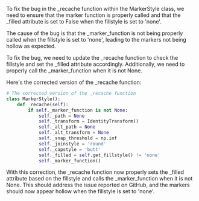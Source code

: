 To fix the bug in the _recache function within the MarkerStyle class, we need to ensure that the marker function is properly called and that the _filled attribute is set to False when the fillstyle is set to 'none'.

The cause of the bug is that the _marker_function is not being properly called when the fillstyle is set to 'none', leading to the markers not being hollow as expected.

To fix the bug, we need to update the _recache function to check the fillstyle and set the _filled attribute accordingly. Additionally, we need to properly call the _marker_function when it is not None.

Here's the corrected version of the _recache function:

```python
# The corrected version of the _recache function
class MarkerStyle():
    def _recache(self):
        if self._marker_function is not None:
            self._path = None
            self._transform = IdentityTransform()
            self._alt_path = None
            self._alt_transform = None
            self._snap_threshold = np.inf
            self._joinstyle = 'round'
            self._capstyle = 'butt'
            self._filled = self.get_fillstyle() != 'none'
            self._marker_function()
```

With this correction, the _recache function now properly sets the _filled attribute based on the fillstyle and calls the _marker_function when it is not None. This should address the issue reported on GitHub, and the markers should now appear hollow when the fillstyle is set to 'none'.